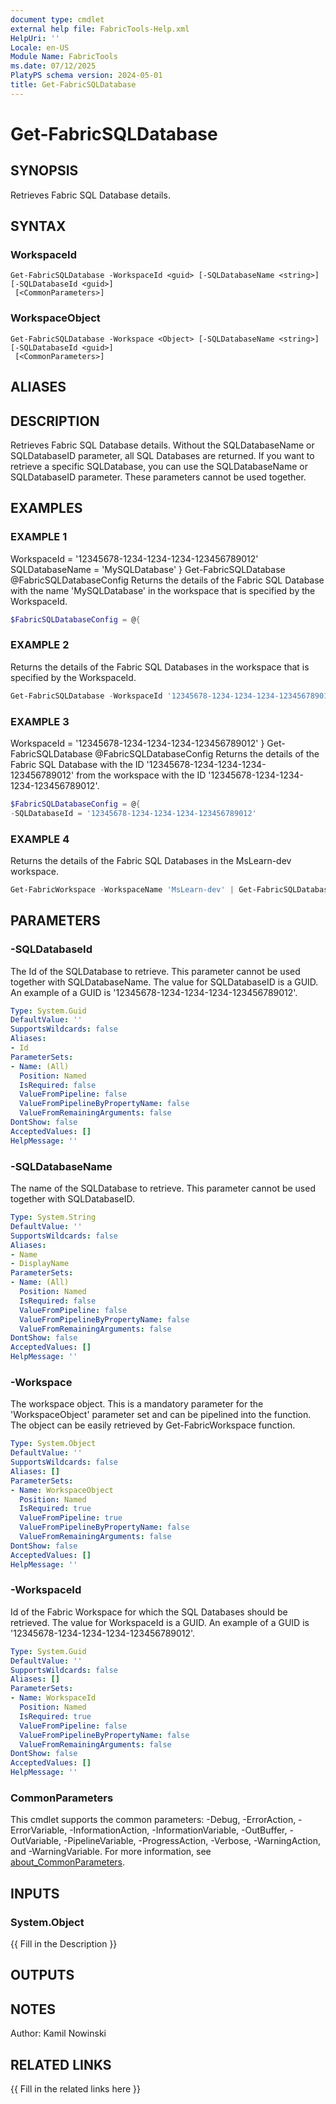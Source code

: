 ```yaml
---
document type: cmdlet
external help file: FabricTools-Help.xml
HelpUri: ''
Locale: en-US
Module Name: FabricTools
ms.date: 07/12/2025
PlatyPS schema version: 2024-05-01
title: Get-FabricSQLDatabase
---
```


# Get-FabricSQLDatabase

## SYNOPSIS

Retrieves Fabric SQL Database details.

## SYNTAX

### WorkspaceId

```
Get-FabricSQLDatabase -WorkspaceId <guid> [-SQLDatabaseName <string>] [-SQLDatabaseId <guid>]
 [<CommonParameters>]
```

### WorkspaceObject

```
Get-FabricSQLDatabase -Workspace <Object> [-SQLDatabaseName <string>] [-SQLDatabaseId <guid>]
 [<CommonParameters>]
```

## ALIASES

## DESCRIPTION

Retrieves Fabric SQL Database details.
Without the SQLDatabaseName or SQLDatabaseID parameter,
all SQL Databases are returned.
If you want to retrieve a specific SQLDatabase, you can
use the SQLDatabaseName or SQLDatabaseID parameter.
These parameters cannot be used together.

## EXAMPLES

### EXAMPLE 1

WorkspaceId = '12345678-1234-1234-1234-123456789012' SQLDatabaseName = 'MySQLDatabase' } Get-FabricSQLDatabase @FabricSQLDatabaseConfig Returns the details of the Fabric SQL Database with the name 'MySQLDatabase' in the workspace that is specified by the WorkspaceId.

```powershell
$FabricSQLDatabaseConfig = @{
```

### EXAMPLE 2

Returns the details of the Fabric SQL Databases in the workspace that is specified by the WorkspaceId.

```powershell
Get-FabricSQLDatabase -WorkspaceId '12345678-1234-1234-1234-123456789012'
```

### EXAMPLE 3

WorkspaceId = '12345678-1234-1234-1234-123456789012' } Get-FabricSQLDatabase @FabricSQLDatabaseConfig Returns the details of the Fabric SQL Database with the ID '12345678-1234-1234-1234-123456789012' from the workspace with the ID '12345678-1234-1234-1234-123456789012'.

```powershell
$FabricSQLDatabaseConfig = @{
-SQLDatabaseId = '12345678-1234-1234-1234-123456789012'
```

### EXAMPLE 4

Returns the details of the Fabric SQL Databases in the MsLearn-dev workspace.

```powershell
Get-FabricWorkspace -WorkspaceName 'MsLearn-dev' | Get-FabricSQLDatabase
```

## PARAMETERS

### -SQLDatabaseId

The Id of the SQLDatabase to retrieve.
This parameter cannot be used together with SQLDatabaseName.
The value for SQLDatabaseID is a GUID.
An example of a GUID is '12345678-1234-1234-1234-123456789012'.

```yaml
Type: System.Guid
DefaultValue: ''
SupportsWildcards: false
Aliases:
- Id
ParameterSets:
- Name: (All)
  Position: Named
  IsRequired: false
  ValueFromPipeline: false
  ValueFromPipelineByPropertyName: false
  ValueFromRemainingArguments: false
DontShow: false
AcceptedValues: []
HelpMessage: ''
```

### -SQLDatabaseName

The name of the SQLDatabase to retrieve.
This parameter cannot be used together with SQLDatabaseID.

```yaml
Type: System.String
DefaultValue: ''
SupportsWildcards: false
Aliases:
- Name
- DisplayName
ParameterSets:
- Name: (All)
  Position: Named
  IsRequired: false
  ValueFromPipeline: false
  ValueFromPipelineByPropertyName: false
  ValueFromRemainingArguments: false
DontShow: false
AcceptedValues: []
HelpMessage: ''
```

### -Workspace

The workspace object.
This is a mandatory parameter for the 'WorkspaceObject' parameter set and can be pipelined into the function.
The object can be easily retrieved by Get-FabricWorkspace function.

```yaml
Type: System.Object
DefaultValue: ''
SupportsWildcards: false
Aliases: []
ParameterSets:
- Name: WorkspaceObject
  Position: Named
  IsRequired: true
  ValueFromPipeline: true
  ValueFromPipelineByPropertyName: false
  ValueFromRemainingArguments: false
DontShow: false
AcceptedValues: []
HelpMessage: ''
```

### -WorkspaceId

Id of the Fabric Workspace for which the SQL Databases should be retrieved.
The value for WorkspaceId is a GUID.
An example of a GUID is '12345678-1234-1234-1234-123456789012'.

```yaml
Type: System.Guid
DefaultValue: ''
SupportsWildcards: false
Aliases: []
ParameterSets:
- Name: WorkspaceId
  Position: Named
  IsRequired: true
  ValueFromPipeline: false
  ValueFromPipelineByPropertyName: false
  ValueFromRemainingArguments: false
DontShow: false
AcceptedValues: []
HelpMessage: ''
```

### CommonParameters

This cmdlet supports the common parameters: -Debug, -ErrorAction, -ErrorVariable,
-InformationAction, -InformationVariable, -OutBuffer, -OutVariable, -PipelineVariable,
-ProgressAction, -Verbose, -WarningAction, and -WarningVariable. For more information, see
[about_CommonParameters](https://go.microsoft.com/fwlink/?LinkID=113216).

## INPUTS

### System.Object

{{ Fill in the Description }}

## OUTPUTS

## NOTES

Author: Kamil Nowinski

## RELATED LINKS

{{ Fill in the related links here }}


